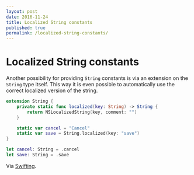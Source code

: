 ```yaml
---
layout: post
date: 2016-11-24
title: Localized String constants
published: true
permalink: /localized-string-constants/
---
```


# Localized String constants

Another possibility for providing `String` constants is via an extension on the `String` type itself. This way it is even possible to automatically use the correct localized version of the string. 

```swift
extension String {
	private static func localized(key: String) -> String {
		return NSLocalizedString(key, comment: "")
	}

	static var cancel = "Cancel"
	static var save = String.localized(key: "save")
}

let cancel: String = .cancel
let save: String = .save
```

Via [Swifting](https://swifting.io/blog/2016/11/20/27-localize-your-strings-swiftly/?utm_campaign=This%2BWeek%2Bin%2BSwift&utm_medium=email&utm_source=This_Week_in_Swift_111).